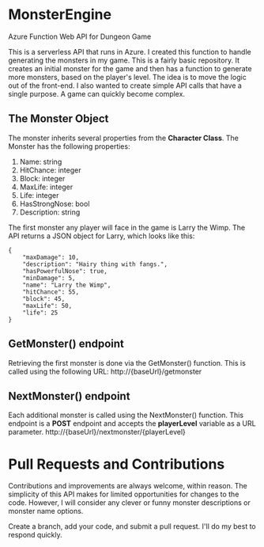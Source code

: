 # MonsterEngine
Azure Function Web API for Dungeon Game

This is a serverless API that runs in Azure. I created this function to handle generating the monsters in my game. This is a fairly basic repository. It creates an initial monster for the game and then has a function to generate more monsters, based on the player's level. The idea is to move the logic out of the front-end. I also wanted to create simple API calls that have a single purpose. A game can quickly become complex.

## The Monster Object
The monster inherits several properties from the __Character Class__. The Monster has the following properties:
1. Name: string
1. HitChance: integer
1. Block: integer
1. MaxLife: integer
1. Life: integer
1. HasStrongNose: bool
1. Description: string

The first monster any player will face in the game is Larry the Wimp. The API returns a JSON object for Larry, which looks like this:
```
{
    "maxDamage": 10,
    "description": "Hairy thing with fangs.",
    "hasPowerfulNose": true,
    "minDamage": 5,
    "name": "Larry the Wimp",
    "hitChance": 55,
    "block": 45,
    "maxLife": 50,
    "life": 25
}
```

## GetMonster() endpoint
Retrieving the first monster is done via the GetMonster() function. This is called using the following URL:
http://{baseUrl}/getmonster

## NextMonster() endpoint
Each additional monster is called using the NextMonster() function. This endpoint is a __POST__ endpoint and accepts the __playerLevel__ variable as a URL parameter.
http://{baseUrl}/nextmonster/{playerLevel}

# Pull Requests and Contributions
Contributions and improvements are always welcome, within reason. The simplicity of this API makes for limited opportunities for changes to the code. However, I will consider any clever or funny monster descriptions or monster name options.

Create a branch, add your code, and submit a pull request. I'll do my best to respond quickly.
